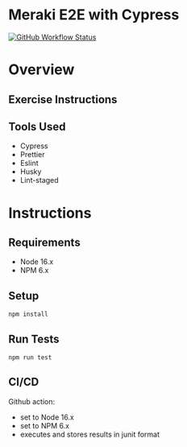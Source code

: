 # Meraki E2E with Cypress

[![GitHub Workflow Status](https://img.shields.io/github/workflow/status/endqwerty/meraki-e2e/End-to-end%20tests)](https://github.com/endqwerty/meraki-e2e)


# Overview


## Exercise Instructions




## Tools Used

* Cypress
* Prettier
* Eslint
* Husky
* Lint-staged


# Instructions


## Requirements

* Node 16.x
* NPM 6.x


## Setup

`npm install`


## Run Tests

`npm run test`


## CI/CD

Github action:

* set to Node 16.x
* set to NPM 6.x
* executes and stores results in junit format
